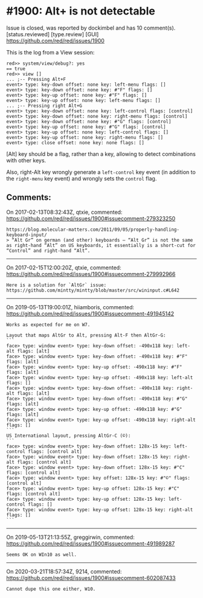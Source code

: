 
#1900: Alt+<key> is not detectable
================================================================================
Issue is closed, was reported by dockimbel and has 10 comment(s).
[status.reviewed] [type.review] [GUI]
<https://github.com/red/red/issues/1900>

This is the log from a View session:

```
red>> system/view/debug?: yes
== true
red>> view []
... ;-- Pressing Alt+F
event> type: key-down offset: none key: left-menu flags: []
event> type: key-down offset: none key: #"F" flags: []
event> type: key-up offset: none key: #"F" flags: []
event> type: key-up offset: none key: left-menu flags: []
... ;-- Pressing right Alt+G
event> type: key-down offset: none key: left-control flags: [control]
event> type: key-down offset: none key: right-menu flags: [control]
event> type: key-down offset: none key: #"G" flags: [control]
event> type: key-up offset: none key: #"G" flags: [control]
event> type: key-up offset: none key: left-control flags: []
event> type: key-up offset: none key: right-menu flags: []
event> type: close offset: none key: none flags: []
```

[Alt] key should be a flag, rather than a key, allowing to detect combinations with other keys.

Also, right-Alt key wrongly generate a `left-control` key event (in addition to the `right-menu` key event) and wrongly sets the `control` flag.



Comments:
--------------------------------------------------------------------------------

On 2017-02-13T08:32:43Z, qtxie, commented:
<https://github.com/red/red/issues/1900#issuecomment-279323250>

    https://blog.molecular-matters.com/2011/09/05/properly-handling-keyboard-input/
    > “Alt Gr” on german (and other) keyboards – “Alt Gr” is not the same as right-hand “Alt” on US keyboards, it essentially is a short-cut for “Control” and right-hand “Alt”.

--------------------------------------------------------------------------------

On 2017-02-15T12:00:20Z, qtxie, commented:
<https://github.com/red/red/issues/1900#issuecomment-279992966>

    Here is a solution for `AltGr` issue: 
    https://github.com/mintty/mintty/blob/master/src/wininput.c#L642

--------------------------------------------------------------------------------

On 2019-05-13T19:00:01Z, hiiamboris, commented:
<https://github.com/red/red/issues/1900#issuecomment-491945142>

    Works as expected for me on W7.
    
    Layout that maps AltGr to Alt, pressing Alt-F then AltGr-G:
    ```
    face> type: window event> type: key-down offset: -490x118 key: left-alt flags: [alt]
    face> type: window event> type: key-down offset: -490x118 key: #"F" flags: [alt]
    face> type: window event> type: key-up offset: -490x118 key: #"F" flags: [alt]
    face> type: window event> type: key-up offset: -490x118 key: left-alt flags: []
    face> type: window event> type: key-down offset: -490x118 key: right-alt flags: [alt]
    face> type: window event> type: key-down offset: -490x118 key: #"G" flags: [alt]
    face> type: window event> type: key-up offset: -490x118 key: #"G" flags: [alt]
    face> type: window event> type: key-up offset: -490x118 key: right-alt flags: []
    ```
    US International layout, pressing AltGr-C (©):
    ```
    face> type: window event> type: key-down offset: 128x-15 key: left-control flags: [control alt]
    face> type: window event> type: key-down offset: 128x-15 key: right-alt flags: [control alt]
    face> type: window event> type: key-down offset: 128x-15 key: #"C" flags: [control alt]
    face> type: window event> type: key offset: 128x-15 key: #"©" flags: [control alt]
    face> type: window event> type: key-up offset: 128x-15 key: #"C" flags: [control alt]
    face> type: window event> type: key-up offset: 128x-15 key: left-control flags: []
    face> type: window event> type: key-up offset: 128x-15 key: right-alt flags: []
    ```

--------------------------------------------------------------------------------

On 2019-05-13T21:13:55Z, greggirwin, commented:
<https://github.com/red/red/issues/1900#issuecomment-491989287>

    Seems OK on WIn10 as well.

--------------------------------------------------------------------------------

On 2020-03-21T18:57:34Z, 9214, commented:
<https://github.com/red/red/issues/1900#issuecomment-602087433>

    Cannot dupe this one either, W10.

